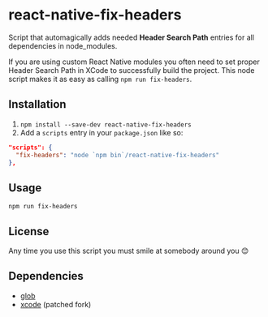 # react-native-fix-headers
Script that automagically adds needed **Header Search Path** entries for all dependencies in node_modules.

If you are using custom React Native modules you often need to set proper Header Search Path in XCode to successfully build the project. This node script makes it as easy as calling `npm run fix-headers`.

## Installation
1) `npm install --save-dev react-native-fix-headers`
2) Add a `scripts` entry in your `package.json` like so:
```json
"scripts": {
  "fix-headers": "node `npm bin`/react-native-fix-headers"
},
```

## Usage
`npm run fix-headers`

## License
Any time you use this script you must smile at somebody around you 😊

## Dependencies
- [glob](https://github.com/isaacs/node-glob)
- [xcode](https://github.com/Elijen/cordova-node-xcode.git#master) (patched fork)